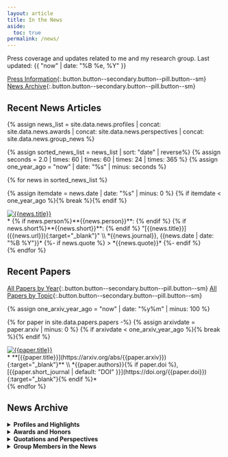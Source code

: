 ```yaml
---
layout: article
title: In the News
aside:
  toc: true
permalink: /news/
---
```


Press coverage and updates related to me and my research group.  Last updated:  {{ "now" | date: "%B %e, %Y" }}

[Press Information](/press){:.button.button--secondary.button--pill.button--sm}
[News Archive](#news-archive){:.button.button--secondary.button--pill.button--sm}


## Recent News Articles


{% assign news_list = site.data.news.profiles | concat: site.data.news.awards | concat: site.data.news.perspectives | concat: site.data.news.group_news %}

{% assign sorted_news_list = news_list | sort: "date" | reverse%} 
{% assign seconds = 2.0 | times: 60 | times: 60 | times: 24 | times: 365 %}
{% assign one_year_ago = "now" | date: "%s" | minus: seconds %}

{% for news in sorted_news_list %}

{% assign itemdate = news.date | date: "%s" | minus: 0 %}
{% if itemdate < one_year_ago %}{% break %}{% endif %}

<div class="item"> 
  <div class="item__image" class="m-2">
    <a href="{{news.url}}">
      <img class="image image-96--sm" style="object-fit: contain" src="{{news.image | default: "/images/bubble_chamber.jpg"}}" title="{{news.title}}"/>
    </a>
  </div>
  <div class="item__content" markdown="1">
  * {% if news.person%}**{{news.person}}**: {% endif %} {% if news.short%}**{{news.short}}**: {% endif %} "[{{news.title}}]({{news.url}}){:target="_blank"}" \\
    *{{news.journal}}, {{news.date | date: "%B %Y"}}*
{%- if news.quote %}
  > *{{news.quote}}*
{%- endif %}
  </div> 
</div>
{% endfor %}


## Recent Papers

[All Papers by Year](/cv/#publications--preprints){:.button.button--secondary.button--pill.button--sm}
[All Papers by Topic](/research/){:.button.button--secondary.button--pill.button--sm}


{% assign one_arxiv_year_ago = "now" | date: "%y%m" | minus: 100 %}

{% for paper in site.data.papers.papers -%}
{% assign arxivdate = paper.arxiv | minus: 0 %}
{% if arxivdate < one_arxiv_year_ago %}{% break %}{% endif %}

<div class="item"> 
  <div class="item__image" class="m-2">
    <a href="https://arxiv.org/abs/{{paper.arxiv}}">
      <img class="image image-96--sm" style="object-fit: contain" src="{{paper.image | default: "/images/bubble_chamber.jpg"}}" title="{{paper.title}}"/>
    </a>
  </div>
  <div class="item__content" markdown="1">
  * **[{{paper.title}}](https://arxiv.org/abs/{{paper.arxiv}}){:target="_blank"}** \\
        *{{paper.authors}}{% if paper.doi %}, [{{paper.short_journal | default: "DOI" }}](https://doi.org/{{paper.doi}}){:target="_blank"}{% endif %}*
  </div> 
</div>
{% endfor %}




## News Archive

<details markdown=1>
<summary><b>Profiles and Highlights</b></summary>

{% for news in site.data.news.profiles %}
<div class="item">
  <div class="item__image" class="m-2">
    <a href="{{news.url}}">
      <img class="image image-96--sm" style="object-fit: contain" src="{{news.image | default: "/images/bubble_chamber.jpg"}}" title="{{news.title}}"/>
    </a>
  </div>
  <div class="item__content" markdown="1">
  * "[{{news.title}}]({{news.url}}){:target="_blank"}" \\
    *{{news.journal}}, {{news.date | date: "%B %Y"}}*
  </div>
</div>
{% endfor %}

</details>


<details markdown=1>
<summary><b>Awards and Honors</b></summary>

{% for news in site.data.news.awards %}
<div class="item">
  <div class="item__image" class="m-2">
    <a href="{{news.url}}">
      <img class="image image-96--sm" style="object-fit: contain" src="{{news.image | default: "/images/bubble_chamber.jpg"}}" title="{{news.title}}"/>
    </a>
  </div>
  <div class="item__content" markdown="1">
  * **{{news.short}}**: "[{{news.title}}]({{news.url}}){:target="_blank"}" \\
    *{{news.journal}}, {{news.date | date: "%B %Y"}}*
  </div>
</div>
{% endfor %}

</details>


<details markdown=1>
<summary><b>Quotations and Perspectives</b></summary>

{% for news in site.data.news.perspectives %}
<div class="item">
  <div class="item__image" class="m-2">
    <a href="{{news.url}}">
      <img class="image image-96--sm" style="object-fit: contain" src="{{news.image | default: "/images/bubble_chamber.jpg"}}" title="{{news.title}}"/>
    </a>
  </div>
  <div class="item__content" markdown="1">
  * "[{{news.title}}]({{news.url}}){:target="_blank"}" \\
    *{{news.journal}}, {{news.date | date: "%B %Y"}}*
{%- if news.quote %}
  > *{{news.quote}}*
{%- endif %}
  </div>
</div>
{% endfor %}

</details>


<details markdown=1>
<summary><b>Group Members in the News</b></summary>

{% for news in site.data.news.group_news %}
<div class="item">
  <div class="item__image" class="m-2">
    <a href="{{news.url}}">
      <img class="image image-96--sm" style="object-fit: contain" src="{{news.image | default: "/images/bubble_chamber.jpg"}}" title="{{news.title}}"/>
    </a>
  </div>
  <div class="item__content" markdown="1">
  * **{{news.person}}**: "[{{news.title}}]({{news.url}}){:target="_blank"}"\\
    *{{news.journal}}, {{news.date | date: "%B %Y"}}*
  </div>
</div>
{% endfor %}

</details>
